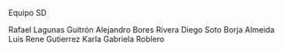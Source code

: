 Equipo SD

Rafael Lagunas Guitrón
Alejandro Bores Rivera
Diego Soto Borja Almeida
Luis Rene Gutierrez
Karla Gabriela Roblero

